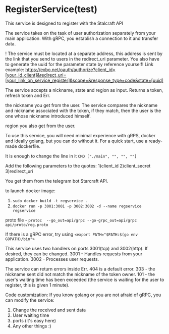# RegisterService(test)
This service is designed to register with the Stalcraft API

The service takes on the task of user authorization separately from your main application.
With gRPC, you establish a connection to it and transfer data.

! The service must be located at a separate address, this address is sent by the link that you send to users in the redirect_uri parameter. You also have to generate the uuid for the parameter state by reference yourself! Link example: https://exbo.net/oauth/authorize?client_id=[your_id_client]&redirect_uri=[your_link_on_service_register]&scope=&response_type=code&state=[uuid] 

The service accepts a nickname, state and region as input.
Returns a token, refresh token and Err.

the nickname you get from the user. The service compares the nickname and nickname associated with the token, if they match, then the user is the one whose nickname introduced himself.

region you also get from the user.

To use this service, you will need minimal experience with gRPS, docker and ideally golang, but you can do without it.
For a quick start, use a ready-made dockerfile.

It is enough to change the line in it ```CMD ["./main", "", "", ""]```

Add the following parameters to the quotes:
1)client_id
2)client_secret
3)redirect_uri

You get them from the telegram bot Starcraft API.

to launch docker image:
1) ```sudo docker build -t regservice .```
2) ```docker run -p 3001:3001 -p 3002:3002 -d --name regservice regservice```
  
proto file - ```protoc  --go_out=api/grpc --go-grpc_out=api/grpc api/proto/reg.proto```

If there is a gRPC error, try using ```<export PATH="$PATH:$(go env GOPATH)/bin">```

This service uses two handlers on ports 3001(tcp) and 3002(http). 
If desired, they can be changed.
3001 - Handles requests from your application.
3002 - Processes user requests.


The service can return errors inside Err.
404 is a default error.
303 - the nickname sent did not match the nickname of the token owner.
101 - the user's waiting time has been exceeded (the service is waiting for the user to register, this is given 1 minute).


Code customization:
If you know golang or you are not afraid of gRPC, you can modify the service:
1) Change the received and sent data
2) User waiting time 
3) ports (it's easy here)
4) Any other things :)
